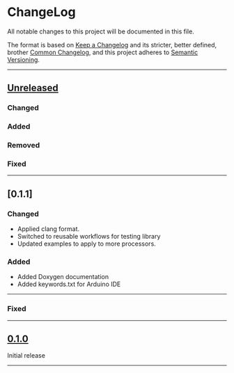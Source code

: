 # ChangeLog

All notable changes to this project will be documented in this file.

The format is based on [Keep a Changelog](https://keepachangelog.com/en/1.0.0/)
and its stricter, better defined, brother [Common Changelog](https://common-changelog.org/),
and this project adheres to [Semantic Versioning](https://semver.org/spec/v2.0.0.html).

***

## [Unreleased]

### Changed

### Added

### Removed

### Fixed

***

## [0.1.1]

### Changed

- Applied clang format.
- Switched to reusable workflows for testing library
- Updated examples to apply to more processors.

### Added

- Added Doxygen documentation
- Added keywords.txt for Arduino IDE

***
### Fixed

***

## [0.1.0]

Initial release

***

[Unreleased]: https://github.com/EnviroDIY/GroPointModbus/compare/v0.1.1...HEAD
[0.1.0]: https://github.com/EnviroDIY/GroPointModbus/releases/tag/v0.1.0
